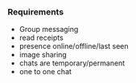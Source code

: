 ### Requirements 
- Group messaging
- read receipts
- presence online/offline/last seen
- image sharing
- chats are temporary/permanent
- one to one chat

